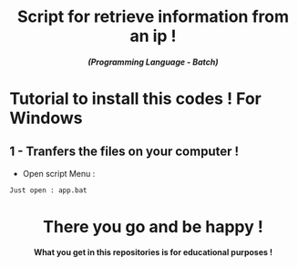 <h1 align="center">Script for retrieve information from an ip !</h1>
<em><h5 align="center">(Programming Language - Batch)</h5></em>

# Tutorial to install this codes ! For Windows

## 1 - Tranfers the files on your computer !

- Open script Menu :

```bash
Just open : app.bat
```

<h1 align="center">There you go and be happy !</h1>
<h4 align="center">What you get in this repositories is for educational purposes !</h4>
